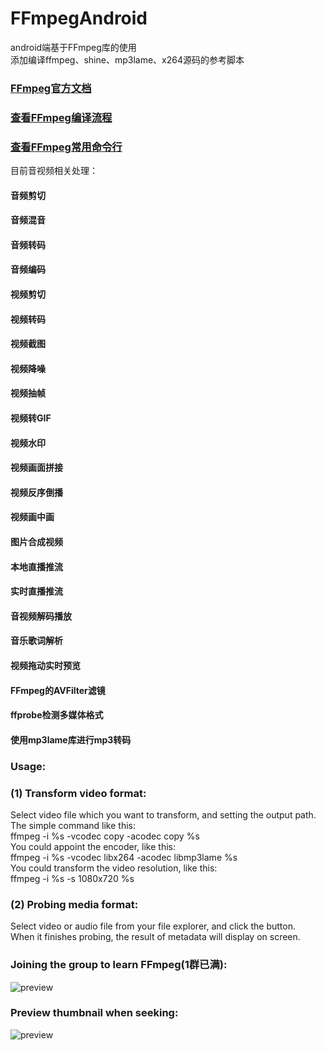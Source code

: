 # FFmpegAndroid
android端基于FFmpeg库的使用<br>
添加编译ffmpeg、shine、mp3lame、x264源码的参考脚本<br>

### [FFmpeg官方文档](https://ffmpeg.org/)
### [查看FFmpeg编译流程](https://github.com/xufuji456/FFmpegAndroid/blob/master/doc/FFmpeg_compile_shell.md)
### [查看FFmpeg常用命令行](https://github.com/xufuji456/FFmpegAndroid/blob/master/doc/FFmpeg_command_line.md)

目前音视频相关处理：<br>
#### 音频剪切
#### 音频混音
#### 音频转码
#### 音频编码
#### 视频剪切
#### 视频转码
#### 视频截图
#### 视频降噪
#### 视频抽帧
#### 视频转GIF
#### 视频水印
#### 视频画面拼接
#### 视频反序倒播
#### 视频画中画
#### 图片合成视频
#### 本地直播推流
#### 实时直播推流
#### 音视频解码播放
#### 音乐歌词解析
#### 视频拖动实时预览
#### FFmpeg的AVFilter滤镜
#### ffprobe检测多媒体格式
#### 使用mp3lame库进行mp3转码

### Usage:
### (1) Transform video format:
Select video file which you want to transform, and setting the output path.<br>
The simple command like this:<br>
ffmpeg -i %s -vcodec copy -acodec copy %s<br>
You could appoint the encoder, like this:<br>
ffmpeg -i %s -vcodec libx264 -acodec libmp3lame %s<br>
You could transform the video resolution, like this:<br>
ffmpeg -i %s -s 1080x720 %s<br>

### (2) Probing media format:
Select video or audio file from your file explorer, and click the button.<br>
When it finishes probing, the result of metadata will display on screen.<br>

### Joining the group to learn FFmpeg(1群已满):
![preview](https://github.com/xufuji456/FFmpegAndroid/blob/master/picture/ffmpeg_group.png)

### Preview thumbnail when seeking:
![preview](https://github.com/xufuji456/FFmpegAndroid/blob/master/gif/preview.gif)

